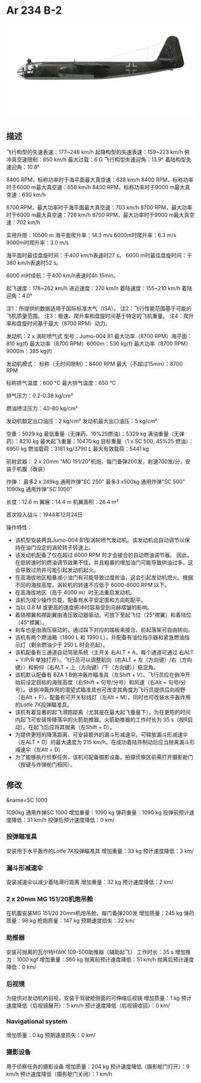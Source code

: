 # Ar 234 B-2

![ar234b2](../images/ar234b2.png)

## 描述

飞行构型的失速表速：177~248 km/h
起降构型的失速表速：159~223 km/h
俯冲真空速限制：850 km/h
最大过载：6 G
飞行构型失速迎角：13.9°
着陆构型失速迎角：10.8°

8400 RPM，标称功率时于海平面最大真空速：628 km/h
8400 RPM，标称功率时于6000 m最大真空速：658 km/h
8400 RPM，标称功率时于9000 m最大真空速：630 km/h

8700 RPM，最大功率时于海平面最大真空速：703 km/h
8700 RPM，最大功率时于6000 m最大真空速：728 km/h
8700 RPM，最大功率时于9000 m最大真空速：702 km/h

实用升限：10500 m
海平面爬升率：14.3 m/s
6000m时爬升率：6.3 m/s
9000m时爬升率：3.0 m/s

海平面时最佳盘旋时间：于400 km/h表速时27 s。
6000 m时最佳盘旋时间：于380 km/h表速时52 s。

6000 m时续航：于400 km/h表速时4h 15min。

起飞速度：178~262 km/h
进近速度：270 km/h
着陆速度：155~210 km/h
着陆迎角：4.0°

注1：所提供的数据适用于国际标准大气（ISA）。
注2：飞行性能范围基于可能的飞机质量范围。
注3：极速、爬升率和盘旋时间基于特定的飞机重量。
注4：爬升率和盘旋时间基于最大（8700 RPM）动力。

发动机：2 x 涡轮喷气式
型号：Jumo-004 B1
最大功率（8700 RPM）海平面：810 kg(f)
最大功率（8700 RPM）6000m：530 kg(f)
最大功率（8700 RPM）9000m：385 kg(f)

发动机模式：
标称（无时间限制）：8400 RPM
最大（不超过15min）：8700 RPM

标称排气温度：600 °C
最大排气温度：650 °C

排气压力：0.2-0.38 kg/cm²

燃油喷注压力：40-80 kg/cm²

发动机额定出口油压：2 kg/cm²
发动机最大出口油压：5 kg/cm²

空重：5029 kg
最低重量（无弹药、10%25燃油）：5329 kg
满油重量（无弹药）：8210 kg
最大起飞重量：10470 kg
目标重量（1 x SC 500, 45%25 燃油）：6950 kg
燃油载荷：3181 kg/3790 L
最大有效载荷：5441 kg

前射武器：
2 x 20mm "MG 151/20"机炮，每门备弹200发，射速700发/分，安装于机腹（改装）

炸弹：
最多2 x 249kg 通用炸弹"SC 250"
最多3 x500kg 通用炸弹"SC 500"
1090kg 通用炸弹"SC 1000"

长度：12.6 m
翼展：14.4 m
机翼面积：26.4 m²

首次投入战斗：1944年12月24日

操作特性：
- 该机型安装两具Jumo-004 B1型涡轮喷气发动机。该发动机会自动调节以保持在油门设定的涡轮转子转速上。
- 该发动机配备了仅在超过 6000 RPM 时才会接合的自动燃油调节器。
因此，在低转速时的燃油调节效果不佳，并且粗暴的增加油门可能导致供油过多，这会导致过热并可能引起发动机起火。
- 在高海拔地区粗暴减小油门有可能导致过度贫油，这会引起发动机熄火。根据不同的海拔高度，涡轮机的转速不应低于 6000-8000 RPM 以下。
- 在高海拔地区（高于 4000 m）时无法重启发动机。
- 该机为减少操作负载，配备有水平安定面和方向舵配平。
- 当以 0.8 M 或更高的速度俯冲时容易受到马赫褶皱的影响。
- 着陆襟翼和襟副翼由液压致动器驱动。可放下至起飞位（25°襟翼）和着陆位（45°襟翼）。
- 刹车也是由液压驱动的，通过踩下对应的踏板来接合。前起落架可自由转向。
- 该机有两个燃油箱（1800 L 和 1990 L），并配备有油位指示器和紧急燃油指示灯（剩余燃油少于 250 L 时会亮起）。
- 该机配备有三通道自动驾驶系统（主开关 右ALT + A，每个通道可通过 右ALT + Y/P/R 单独打开）。飞行员可以调整航向（右ALT + 左（方向键）/右（方向键））和俯仰（右ALT + 上（方向键）/下（方向键））稳定角。
- 该机默认配备有 BZA 1 B俯冲轰炸瞄准具（左Shift + V）。飞行员应在俯冲开始前设定目标的海拔高度（右Shift + 句号/分号）和风速（右Alt + 句号/分号）。该俯冲轰炸用的潜望式瞄准具也可改变其角度为飞行员提供后向视野（右Alt + F）。配备有可开关标线灯（左Alt + M）。同时也可改装水平轰炸用的Lotfe 7K投弹瞄准具。
- 该机有着显著的起飞滑跑距离（尤其是在最大起飞重量下）。为在更短的时间内起飞可安装带降落伞的火箭助推器。火箭助推器的工作时长为 35 s（按R启动）。在起飞后应将其抛离（左Shift + D）。
- 为提供更短的降落距离，可安装额外的漏斗形减速伞。可释放漏斗形减速伞（左ALT + D）的最大速度为 215 km/h。在成功着陆并制动后应当抛离漏斗形减速伞（左Alt + D）
- 为了能够执行侦察任务，该机可配备摄影设备。拍摄侦察区前需打开摄影舱门（按键与炸弹舱门相同）。

## 修改
&name=SC 1000

1090kg 通用炸弹SC 1000
增加重量：1090 kg
弹药重量：1090 kg
投弹前预计速度降低：31 km/h
投弹后预计速度降低：0 km/
### 投弹瞄准具

安装用于水平轰炸的Lotfe 7K投弹瞄准具
增加重量：33 kg
预计速度降低：3 km/
### 漏斗形减速伞

安装减速伞以减少着陆滑行距离
增加重量：32 kg
预计速度降低：2 km/
### 2 x 20mm MG 151/20机炮吊舱

在机腹安装MG 151/20 20mm机炮吊舱，每门备弹200发
增加质量：245 kg
弹药质量：98 kg
枪炮质量：147 kg
预期速度损失：22 km/
### 助推器

安装可抛离的瓦尔特HWK 109-500助推器（辅助起飞）
工作时长：35 s
增加推力：1000 kgf
增加重量：560 kg
抛离前预计速度降低：51 km/h
抛离后预计速度降低：0 km/
### 后视镜

为提供对发动机的目视，安装于驾驶舱侧面的可伸缩后视镜
增加质量：1 kg
预计速度降低（后视镜展开）：5 km/h
预计速度降低（后视镜收回）：0 km/
### Navigational system


增加质量：0 kg
预期速度损失：0 km/
### 摄影设备

用于侦察任务的摄影设备
增加质量：204 kg
预计速度降低（摄影舱门打开）：9 km/h
预计速度降低（摄影舱门关闭）：1 km/h